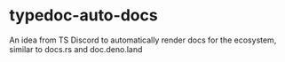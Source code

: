 # typedoc-auto-docs
An idea from TS Discord to automatically render docs for the ecosystem, similar to docs.rs and doc.deno.land
